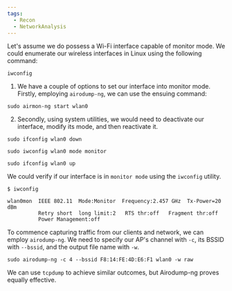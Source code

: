 ```yaml
---
tags:
  - Recon
  - NetworkAnalysis
---
```

Let's assume we do possess a Wi-Fi interface capable of monitor mode. We could enumerate our wireless interfaces in Linux using the following command:

```shell-session
iwconfig
```

1. We have a couple of options to set our interface into monitor mode. Firstly, employing `airodump-ng`, we can use the ensuing command:

```shell-session
sudo airmon-ng start wlan0
```

2. Secondly, using system utilities, we would need to deactivate our interface, modify its mode, and then reactivate it.

```shell-session
sudo ifconfig wlan0 down
```
```shell-session
sudo iwconfig wlan0 mode monitor
```
```shell-session
sudo ifconfig wlan0 up
```

We could verify if our interface is in `monitor mode` using the `iwconfig` utility.

```shell-session
$ iwconfig

wlan0mon  IEEE 802.11  Mode:Monitor  Frequency:2.457 GHz  Tx-Power=20 dBm   
          Retry short  long limit:2   RTS thr:off   Fragment thr:off
          Power Management:off
```

To commence capturing traffic from our clients and network, we can employ `airodump-ng`. We need to specify our AP's channel with `-c`, its BSSID with `--bssid`, and the output file name with `-w`.

```shell-session
sudo airodump-ng -c 4 --bssid F8:14:FE:4D:E6:F1 wlan0 -w raw
```

We can use `tcpdump` to achieve similar outcomes, but Airodump-ng proves equally effective.